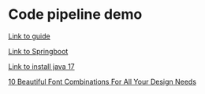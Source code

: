 # Code pipeline demo

[Link to guide](https://enlear.academy/deploy-your-spring-boot-application-using-codedeploy-and-codepipeline-4d853b1e486e)

[Link to Springboot](https://start.spring.io/#!type=maven-project&language=java&platformVersion=3.1.3&packaging=jar&jvmVersion=17&groupId=se.distansakademin&artifactId=code-pipeline-demo&name=code-pipeline-demo&description=Demo%20project%20for%20Spring%20Boot%20Elastic%20Beanstalk&packageName=se.distansakademin.code-pipeline-demo&dependencies=devtools,web,thymeleaf)

[Link to install java 17](https://linux.how2shout.com/how-to-install-java-17-on-amazon-linux-2023/)

[10 Beautiful Font Combinations For All Your Design Needs](https://inkbotdesign.com/font-combinations/)